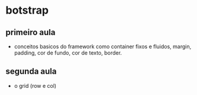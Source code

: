# botstrap
## primeiro aula
- conceitos basicos do framework como container fixos e fluidos, margin, padding, cor de fundo, cor de texto, border.

## segunda aula
-  o grid (row e col)


